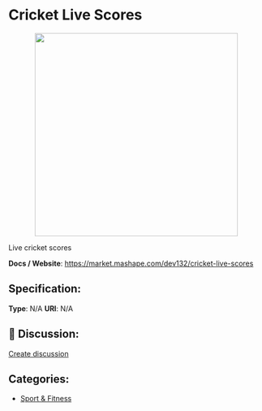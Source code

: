 # Cricket Live Scores
<p align="center">
    <img width="400" src="https://raw.githubusercontent.com/apis-list/apis-list/apis/cricket-live-scores/logo_256x256.png" />
</p>

Live cricket scores

**Docs / Website**: https://market.mashape.com/dev132/cricket-live-scores

## Specification:
**Type**:  N/A 
**URI**:  N/A 

## 💬 Discussion:
[Create discussion](link)

## Categories:
- [Sport & Fitness](https://github.com/apis-list/apis-list#sport-and-fitness)





